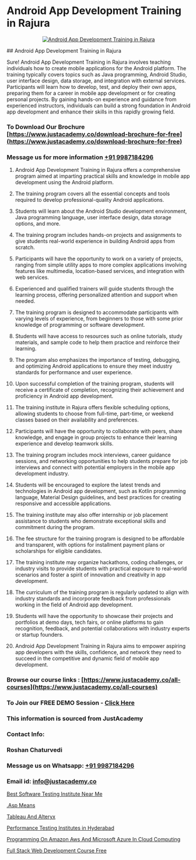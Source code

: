 # Android App Development Training in Rajura

<p align="center">
  <a href="https://justacademy.co/course-detail/android-app-development">
    <img src="https://justacademy.co/storage2/course_image/1676635923_course_image.webp" alt="Android App Development Training in Rajura">
  </a>
</p>
## Android App Development Training in Rajura

Sure! Android App Development Training in Rajura involves teaching individuals how to create mobile applications for the Android platform. The training typically covers topics such as Java programming, Android Studio, user interface design, data storage, and integration with external services. Participants will learn how to develop, test, and deploy their own apps, preparing them for a career in mobile app development or for creating personal projects. By gaining hands-on experience and guidance from experienced instructors, individuals can build a strong foundation in Android app development and enhance their skills in this rapidly growing field.
### To Download Our Brochure [https://www.justacademy.co/download-brochure-for-free](https://www.justacademy.co/download-brochure-for-free)
### Message us for more information [+91 9987184296](https://api.whatsapp.com/send?phone=919987184296)
1) Android App Development Training in Rajura offers a comprehensive program aimed at imparting practical skills and knowledge in mobile app development using the Android platform.

2) The training program covers all the essential concepts and tools required to develop professional-quality Android applications.

3) Students will learn about the Android Studio development environment, Java programming language, user interface design, data storage options, and more.

4) The training program includes hands-on projects and assignments to give students real-world experience in building Android apps from scratch.

5) Participants will have the opportunity to work on a variety of projects, ranging from simple utility apps to more complex applications involving features like multimedia, location-based services, and integration with web services.

6) Experienced and qualified trainers will guide students through the learning process, offering personalized attention and support when needed.

7) The training program is designed to accommodate participants with varying levels of experience, from beginners to those with some prior knowledge of programming or software development.

8) Students will have access to resources such as online tutorials, study materials, and sample code to help them practice and reinforce their learning.

9) The program also emphasizes the importance of testing, debugging, and optimizing Android applications to ensure they meet industry standards for performance and user experience.

10) Upon successful completion of the training program, students will receive a certificate of completion, recognizing their achievement and proficiency in Android app development.

11) The training institute in Rajura offers flexible scheduling options, allowing students to choose from full-time, part-time, or weekend classes based on their availability and preferences.

12) Participants will have the opportunity to collaborate with peers, share knowledge, and engage in group projects to enhance their learning experience and develop teamwork skills.

13) The training program includes mock interviews, career guidance sessions, and networking opportunities to help students prepare for job interviews and connect with potential employers in the mobile app development industry.

14) Students will be encouraged to explore the latest trends and technologies in Android app development, such as Kotlin programming language, Material Design guidelines, and best practices for creating responsive and accessible applications.

15) The training institute may also offer internship or job placement assistance to students who demonstrate exceptional skills and commitment during the program.

16) The fee structure for the training program is designed to be affordable and transparent, with options for installment payment plans or scholarships for eligible candidates.

17) The training institute may organize hackathons, coding challenges, or industry visits to provide students with practical exposure to real-world scenarios and foster a spirit of innovation and creativity in app development.

18) The curriculum of the training program is regularly updated to align with industry standards and incorporate feedback from professionals working in the field of Android app development.

19) Students will have the opportunity to showcase their projects and portfolios at demo days, tech fairs, or online platforms to gain recognition, feedback, and potential collaborations with industry experts or startup founders.

20) Android App Development Training in Rajura aims to empower aspiring app developers with the skills, confidence, and network they need to succeed in the competitive and dynamic field of mobile app development.

### Browse our course links : [https://www.justacademy.co/all-courses](https://www.justacademy.co/all-courses) 
### To Join our FREE DEMO Session - [Click Here](https://www.justacademy.co/register-for-course-demo)


### This information is sourced from JustAcademy
### Contact Info:
### Roshan Chaturvedi
### Message us on Whatsapp: [+91 9987184296](https://api.whatsapp.com/send?phone=919987184296)
### Email id: [info@justacademy.co](mailto:info@justacademy.co)
                
[Best Software Testing Institute Near Me](https://www.linkedin.com/pulse/best-software-testing-institute-near-me-justacademy-beangaluru-vwpnc?trackingId=%2FQ0Xs9YPaO9ED2j%2F3%2FHxQw%3D%3D&lipi=urn%3Ali%3Apage%3Ad_flagship3_company_admin%3BV%2FJdwEmZTiK5hNIeM20IVA%3D%3D)

[.Asp Means](https://www.linkedin.com/pulse/asp-means-justacademy-delhi-tpdfc?trackingId=J6iu6yk1TE73T2TeFs2LpA%3D%3D&lipi=urn%3Ali%3Apage%3Ad_flagship3_company_admin%3B9Q82RDvqR3%2BMiM23X%2B3J5A%3D%3D)

[Tableau And Alteryx](https://medium.com/@prempja40/tableau-and-alteryx-069f8fa22a10)

[Performance Testing Institutes in Hyderabad](https://medium.com/@shivamja27/performance-testing-institutes-in-hyderabad-32377be8db7e)

[Programming On Amazon Aws And Microsoft Azure In Cloud Computing](https://justacademyin.github.io/justacademy/programming-on-amazon-aws-and-microsoft-azure-in-cloud-computing)

[Full Stack Web Development Course Free](https://justacademyin.github.io/justacademy/full-stack-web-development-course-free)

